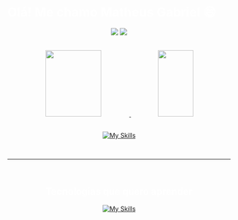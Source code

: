 <h1 style='color:white'>Olá! Me chamo Matheus Gabriel 😄</h1>

<div align="center">

<a href="https://www.linkedin.com/in/matheusomoura/"><img src="https://img.shields.io/badge/LinkedIn-0077B5?style=for-the-badge&logo=linkedin&logoColor=white" target="_blank"></a>
<a href = "https://github.com/OliveiraMG/OliveiraMG"><img src="https://img.shields.io/badge/GitHub-100000?style=for-the-badge&logo=github&logoColor=white" target="_blank">
</div>
<br>

<div align="center">
<img height="150em" width="50%" src="https://github-readme-stats.vercel.app/api?username=OliveiraMG&show_icons=true&theme=tokyonight" float="left" width="50%"/>
<img height="150em" width="40%" src="https://github-readme-stats.vercel.app/api/top-langs/?username=OliveiraMG&layout=donut&theme=tokyonight&size_weight=0.1&count_weight=0.1&hide=c,c%2B%2B,swift,html,css,javascript,cmake,Objective-C&show=dart" float="right"/>
</div>

<div align="center"><br/>
 
[![My Skills](https://skillicons.dev/icons?i=html,css,javascript,nodejs,mysql,spring,java,azure,git,kotlin,flutter,dart)](https://skillicons.dev)

</div><br>

<hr>
<div align="center"><br/>
  <h2 style='color:white'>Tecnologias que quero aprender</h2>

  [![My Skills](https://skillicons.dev/icons?i=python,net,cs,cpp,swift,mongo)](https://skillicons.dev)
</div>
